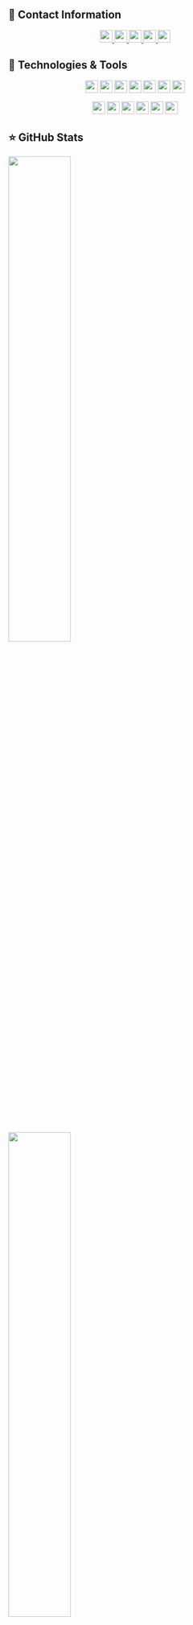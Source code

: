 ## 📑 Contact Information
<p align="center">

<a href="https://www.linkedin.com/in/robson-dos-santos-silva-59025230/" target="_blank">
  <img src="https://img.shields.io/badge/-LinkedIn-blue?style=for-the-badge&logo=Linkedin&logoColor=white&link=https://www.linkedin.com/in/robson-dos-santos-silva-59025230/" height="25"/>
</a>

<a href="https://github.com/robsantossilva">
  <img src="https://img.shields.io/badge/-Github-000?style=for-the-badge&logo=Github&logoColor=white&link=https://github.com/robsantossilva" height="25"/>
</a>

<a href="mailto:robsantossilva@gmail.com">
  <img src="https://img.shields.io/badge/-Email-c14438?style=for-the-badge&logo=Gmail&logoColor=white&link=mailto:robsantossilva@gmail.com" height="25"/>
</a>

<a href="https://github.com/robsantossilva?tab=followers">
  <img src="https://img.shields.io/github/followers/robsantossilva?style=social&style=for-the-badge" height="25"/>
</a>
  
<a href="https://github.com/robsantossilva">
  <img src="https://visitor-badge.glitch.me/badge?page_id=robsantossilva.visitor-badge" height="25"/>
</a>

</p>

## 🧰 Technologies & Tools

<p align="center">


<img src="https://img.shields.io/badge/php-%23777BB4.svg?&style=for-the-badge&logo=php&logoColor=white" height="25"/>

<img src="https://img.shields.io/badge/javascript-%23F7DF1E.svg?&style=for-the-badge&logo=javascript&logoColor=black" height="25"/>
<img src="https://img.shields.io/badge/typescript%20-%23007ACC.svg?&style=for-the-badge&logo=typescript&logoColor=white" height="25"/>
<img src="https://img.shields.io/badge/Golang%20-%23007d9c.svg?&style=for-the-badge&logo=go&logoColor=white" height="25"/>

<img src="https://img.shields.io/badge/node.js%20-%2343853D.svg?&style=for-the-badge&logo=node.js&logoColor=white" height="25"/>


<!-- <img src="https://img.shields.io/badge/-npm-CB3837?style=flat-square&logo=npm" height="25"/> -->
<img src="https://img.shields.io/badge/-GitHub-181717?style=flat-square&logo=github" height="25"/>
<img src="https://img.shields.io/badge/mysql-%2300f.svg?&style=for-the-badge&logo=mysql&logoColor=white" height="25"/>

</p>

<p align="center">

<img src="https://img.shields.io/badge/docker-%230073ec.svg?&style=for-the-badge&logo=docker&logoColor=white" height="25"/>

<img src="https://img.shields.io/badge/laravel-%23ff2d20.svg?&style=for-the-badge&logo=laravel&logoColor=white" height="25"/>
<img src="https://img.shields.io/badge/reactjs-%2320232a.svg?&style=for-the-badge&logo=react&logoColor=%2361dafb" height="25"/>
<img src="https://img.shields.io/badge/express.js%20-%23404d59.svg?&style=for-the-badge&logo=express" height="25"/>

<img src="https://img.shields.io/badge/css3%20-%231572B6.svg?&style=for-the-badge&logo=css3&logoColor=white" height="25"/>
<img src="https://img.shields.io/badge/html5%20-%23E34F26.svg?&style=for-the-badge&logo=html5&logoColor=white" height="25"/>

</p>

## ⭐ GitHub Stats

<p align = "left">
    <img width="49.7%" src = "https://github-readme-stats.vercel.app/api/top-langs/?username=robsantossilva&hide=css,html,vba,freemarker&theme=dark&langs_count=100&layout=compact">
    <img width="49.7%" src = "https://github-readme-stats.vercel.app/api?username=robsantossilva&show_icons=true&theme=dark&line_height=30&langs_count=100">
</p>
